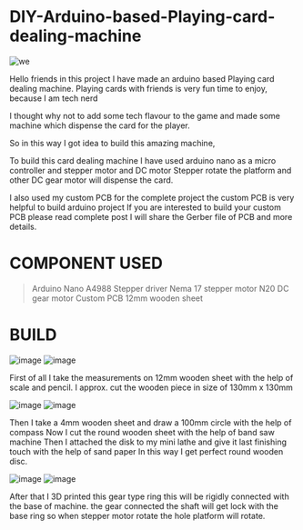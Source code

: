 # DIY-Arduino-based-Playing-card-dealing-machine
![we](https://user-images.githubusercontent.com/19898602/146784592-f232ae34-824a-4fbd-a28d-8bd448bcbc5c.png)


Hello friends in this project I have made an arduino based Playing card dealing machine.
Playing cards with friends is very fun time to enjoy, because I am tech nerd

I thought why not to add some tech flavour to the game and made some machine which dispense the card for the player.

So in this way I got idea to build this amazing machine, 

To build this card dealing machine I have used arduino nano as a micro controller and stepper motor and DC motor 
Stepper rotate the platform and other DC gear motor will dispense the card.

I also used my custom PCB for the complete project the custom PCB is very helpful to build arduino project 
If you are interested to build your custom PCB please read complete post I will share the Gerber file of PCB and more details.



# COMPONENT USED

> Arduino Nano
> A4988 Stepper driver
> Nema 17 stepper motor
> N20 DC gear motor
> Custom PCB
> 12mm wooden sheet



# BUILD
![image](https://user-images.githubusercontent.com/19898602/146786432-44a809a3-c633-4ae5-ab1f-002fba27f490.png)
![image](https://user-images.githubusercontent.com/19898602/146786477-84062ce6-453c-4931-9bc8-fea205c11f3a.png)

First of all I take the measurements on 12mm wooden sheet with the help of scale and pencil. 
I approx. cut the wooden piece in size of 130mm x 130mm


![image](https://user-images.githubusercontent.com/19898602/146786830-fb4bf24e-7611-400c-b4db-a8ae2415991d.png)
![image](https://user-images.githubusercontent.com/19898602/146786874-e2cbd352-131e-4d73-ad38-bb31208f2683.png)


Then I take a 4mm wooden sheet and draw a 100mm circle with the help of compass
Now I cut the round wooden sheet with the help of band saw machine 
Then I attached the disk to my mini lathe and give it last finishing touch with the help of sand paper
In this way I get perfect round wooden disc.


![image](https://user-images.githubusercontent.com/19898602/146787476-5f4d55fa-d2b0-4b29-a7d4-1ab865a03658.png)
![image](https://user-images.githubusercontent.com/19898602/146788041-4aaae177-5d83-4add-987f-87a1f74ef3f0.png)


After that I 3D printed this gear type ring this will be rigidly connected with the base of machine.
the gear connected the shaft will get lock with the base ring so when stepper motor rotate the hole platform will rotate.










